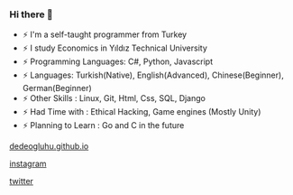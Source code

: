 ### Hi there 👋



<!--
**dedeogluhu/dedeogluhu** is a ✨ _special_ ✨ repository because its `README.md` (this file) appears on your GitHub profile.-->

- ⚡ I'm a self-taught programmer from Turkey
- ⚡ I study Economics in Yıldız Technical University
- ⚡ Programming Languages: C#, Python, Javascript
- ⚡ Languages: Turkish(Native), English(Advanced), Chinese(Beginner), German(Beginner)
- ⚡ Other Skills : Linux, Git, Html, Css, SQL, Django
- ⚡ Had Time with : Ethical Hacking, Game engines (Mostly Unity)
- ⚡ Planning to Learn : Go and C in the future

[dedeogluhu.github.io](https://dedeogluhu.github.io)

[instagram](https://www.instagram.com/dedeogluhu)

[twitter](https://twitter.com/dedeogluhu)
